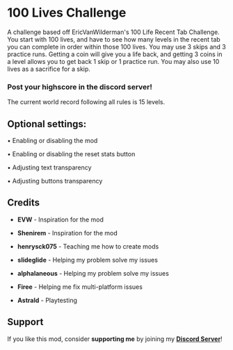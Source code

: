 # 100 Lives Challenge

A challenge based off EricVanWilderman's 100 Life Recent Tab Challenge. You start with 100 lives, and have to see how many levels in the recent tab you can complete in order within those 100 lives. You may use 3 skips and 3 practice runs. Getting a coin will give you a life back, and getting 3 coins in a level allows you to get back 1 skip or 1 practice run. You may also use 10 lives as a sacrifice for a skip.

### <cy>Post your highscore in the discord server!</c>

The current world record following all rules is 15 levels.

## <cr>Optional settings:</c>

• <cg>Enabling or disabling the mod</c>

• Enabling or disabling the <cd>reset stats button</c>

• Adjusting <cj>text transparency</c>

• Adjusting <cr>buttons transparency</c>

## <cl>Credits</c>

- **E<cr>V</c>W** - Inspiration for the mod

- **<ca>Shenirem</c>** - Inspiration for the mod

- **<cl>henrysck075</c>** - Teaching me how to create mods

- **<cy>slideglide</c>** - Helping my problem solve my issues

- **<cr>alphalaneous</c>** - Helping my problem solve my issues

- **<ca>Firee</c>** - Helping me fix multi-platform issues

- **<cg>Astrald</c>** - Playtesting

## Support

If you like this mod, consider **<co>supporting me</c>** by joining my **[Discord Server](https://discord.gg/JvTAk5rJ2p)**!